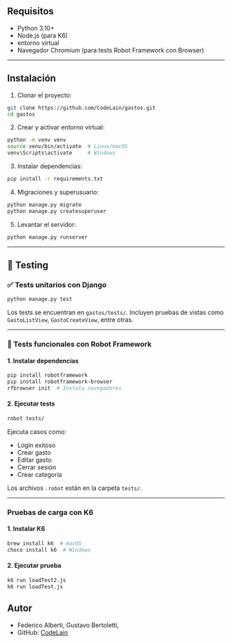 
##  Requisitos

- Python 3.10+
- Node.js (para K6)
- entorno virtual
- Navegador Chromium (para tests Robot Framework con Browser)

---

## Instalación

1. Clonar el proyecto:

```bash
git clone https://github.com/CodeLain/gastos.git
cd gastos
```

2. Crear y activar entorno virtual:

```bash
python -m venv venv
source venv/bin/activate  # Linux/macOS
venv\Scripts\activate     # Windows
```

3. Instalar dependencias:

```bash
pip install -r requirements.txt
```

4. Migraciones y superusuario:

```bash
python manage.py migrate
python manage.py createsuperuser
```

5. Levantar el servidor:

```bash
python manage.py runserver
```

---

## 🧪 Testing

### ✅ Tests unitarios con Django

```bash
python manage.py test
```

Los tests se encuentran en `gastos/tests/`. Incluyen pruebas de vistas como `GastoListView`, `GastoCreateView`, entre otras.

---

### 🤖 Tests funcionales con Robot Framework

#### 1. Instalar dependencias

```bash
pip install robotframework
pip install robotframework-browser
rfbrowser init  # Instala navegadores
```

#### 2. Ejecutar tests

```bash
robot tests/
```

Ejecuta casos como:

- Login exitoso
- Crear gasto
- Editar gasto
- Cerrar sesión
- Crear categoría

Los archivos `.robot` están en la carpeta `tests/`.

---

### Pruebas de carga con K6

#### 1. Instalar K6

```bash
brew install k6  # macOS
choco install k6  # Windows
```

#### 2. Ejecutar prueba

```bash
k6 run loadTest2.js
k6 run loadTest.js
```

## Autor

- Federico Alberti, Gustavo Bertoletti, 
- GitHub: [CodeLain](https://github.com/CodeLain)

